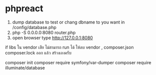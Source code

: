 # phpreact

1. dump database to     test  or chang  dbname to you want  in /config/database.php
2. php -S 0.0.0.0:8080 router.php 
3. open browser   type http://127.0.0.1:8080


if libs ใน vendor เสีย ไม่สามารถ run ได้ ให้ลบ 
 vendor , composer.json composer.lock ออก แล้ว สร้างเองครับ 
 
 composer init
 composer require symfony/var-dumper
 composer require illuminate/database



